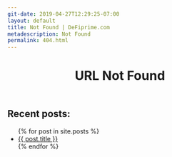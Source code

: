 ```yaml
---
git-date: 2019-04-27T12:29:25-07:00
layout: default
title: Not Found | DeFiprime.com
metadescription: Not Found
permalink: 404.html
---
```


<header>
<h1>URL Not Found
</h1>
</header>

## Recent posts:
<ul>
  {% for post in site.posts %}
    <li>
      <a href="{{ post.url }}">{{ post.title }}</a>
    </li>
  {% endfor %}
</ul>
